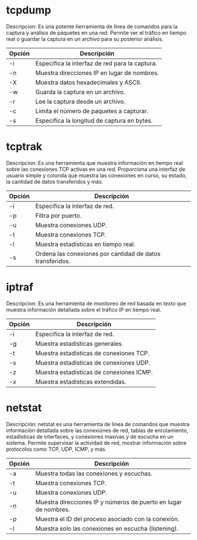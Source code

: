 # tcpdump

Descripcion: Es una potente herramienta de línea de comandos para la captura y análisis de paquetes en una red. Permite ver el tráfico en tiempo real o guardar la captura en un archivo para su posterior análisis.

| Opción | Descripción                                   |
|--------|-----------------------------------------------|
| -i     | Especifica la interfaz de red para la captura. |
| -n     | Muestra direcciones IP en lugar de nombres.    |
| -X     | Muestra datos hexadecimales y ASCII.           |
| -w     | Guarda la captura en un archivo.               |
| -r     | Lee la captura desde un archivo.               |
| -c     | Limita el número de paquetes a capturar.       |
| -s     | Especifica la longitud de captura en bytes.   |


# tcptrak

Descripcion: Es una herramienta que muestra información en tiempo real sobre las conexiones TCP activas en una red. Proporciona una interfaz de usuario simple y colorida que muestra las conexiones en curso, su estado, la cantidad de datos transferidos y más.

| Opción | Descripción                   |
|--------|-------------------------------|
| -i     | Especifica la interfaz de red. |
| -p     | Filtra por puerto.             |
| -u     | Muestra conexiones UDP.        |
| -t     | Muestra conexiones TCP.        |
| -l     | Muestra estadísticas en tiempo real. |
| -s     | Ordena las conexiones por cantidad de datos transferidos. |


# iptraf

Descripcion: Es una herramienta de monitoreo de red basada en texto que muestra información detallada sobre el tráfico IP en tiempo real.

| Opción | Descripción                          |
|--------|--------------------------------------|
| -i     | Especifica la interfaz de red.       |
| -g     | Muestra estadísticas generales.      |
| -t     | Muestra estadísticas de conexiones TCP. |
| -s     | Muestra estadísticas de conexiones UDP. |
| -z     | Muestra estadísticas de conexiones ICMP.|
| -x     | Muestra estadísticas extendidas.     |


# netstat

Descripción: netstat es una herramienta de línea de comandos que muestra información detallada sobre las conexiones de red, tablas de enrutamiento, estadísticas de interfaces, y conexiones masivas y de escucha en un sistema. Permite supervisar la actividad de red, mostrar información sobre protocolos como TCP, UDP, ICMP, y más.

| Opción | Descripción                   |
|--------|-------------------------------|
| -a     | Muestra todas las conexiones y escuchas. |
| -t     | Muestra conexiones TCP.        |
| -u     | Muestra conexiones UDP.        |
| -n     | Muestra direcciones IP y números de puerto en lugar de nombres. |
| -p     | Muestra el ID del proceso asociado con la conexión. |
| -l     | Muestra solo las conexiones en escucha (listening). |


